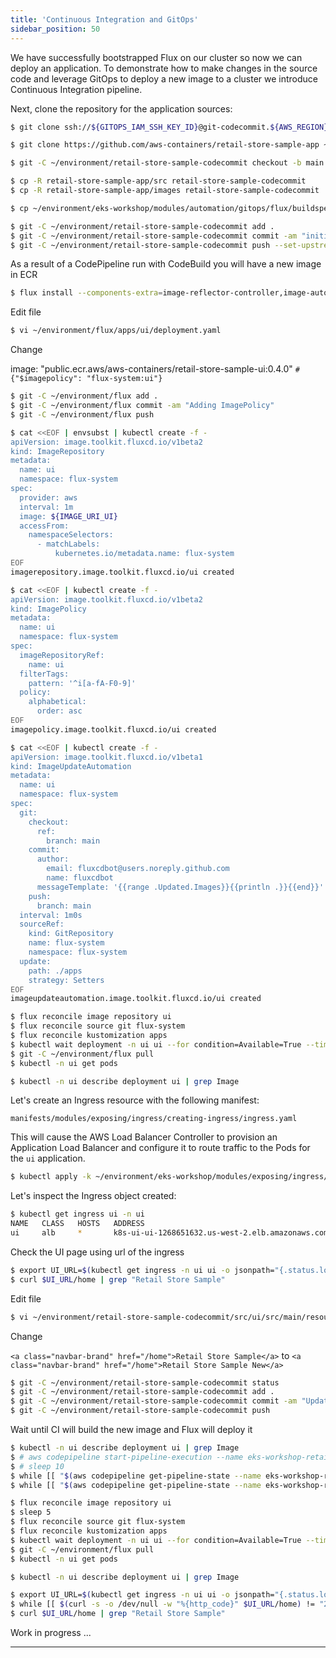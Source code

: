 ```yaml
---
title: 'Continuous Integration and GitOps'
sidebar_position: 50
---
```


We have successfully bootstrapped Flux on our cluster so now we can deploy an application. To demonstrate how to make changes in the source code and leverage GitOps to deploy a new image to a cluster we introduce Continuous Integration pipeline.

Next, clone the repository for the application sources:

```bash
$ git clone ssh://${GITOPS_IAM_SSH_KEY_ID}@git-codecommit.${AWS_REGION}.amazonaws.com/v1/repos/${EKS_CLUSTER_NAME}-retail-store-sample ~/environment/retail-store-sample-codecommit
```

```bash
$ git clone https://github.com/aws-containers/retail-store-sample-app ~/environment/retail-store-sample-app

$ git -C ~/environment/retail-store-sample-codecommit checkout -b main

$ cp -R retail-store-sample-app/src retail-store-sample-codecommit
$ cp -R retail-store-sample-app/images retail-store-sample-codecommit
```

```bash
$ cp ~/environment/eks-workshop/modules/automation/gitops/flux/buildspec.yml ~/environment/retail-store-sample-codecommit/buildspec.yml
```

```bash
$ git -C ~/environment/retail-store-sample-codecommit add .
$ git -C ~/environment/retail-store-sample-codecommit commit -am "initial commit"
$ git -C ~/environment/retail-store-sample-codecommit push --set-upstream origin main
```

As a result of a CodePipeline run with CodeBuild you will have a new image in ECR

```bash
$ flux install --components-extra=image-reflector-controller,image-automation-controller
```
Edit file
```bash
$ vi ~/environment/flux/apps/ui/deployment.yaml
```

Change

image: "public.ecr.aws/aws-containers/retail-store-sample-ui:0.4.0" `# {"$imagepolicy": "flux-system:ui"}`

```bash
$ git -C ~/environment/flux add .
$ git -C ~/environment/flux commit -am "Adding ImagePolicy"
$ git -C ~/environment/flux push
```

```bash
$ cat <<EOF | envsubst | kubectl create -f -
apiVersion: image.toolkit.fluxcd.io/v1beta2
kind: ImageRepository
metadata:
  name: ui
  namespace: flux-system
spec:
  provider: aws
  interval: 1m
  image: ${IMAGE_URI_UI}
  accessFrom:
    namespaceSelectors:
      - matchLabels:
          kubernetes.io/metadata.name: flux-system
EOF
imagerepository.image.toolkit.fluxcd.io/ui created
```

```bash
$ cat <<EOF | kubectl create -f -
apiVersion: image.toolkit.fluxcd.io/v1beta2
kind: ImagePolicy
metadata:
  name: ui
  namespace: flux-system
spec:
  imageRepositoryRef:
    name: ui
  filterTags:
    pattern: '^i[a-fA-F0-9]'
  policy:
    alphabetical:
      order: asc
EOF
imagepolicy.image.toolkit.fluxcd.io/ui created
```

```bash
$ cat <<EOF | kubectl create -f -
apiVersion: image.toolkit.fluxcd.io/v1beta1
kind: ImageUpdateAutomation
metadata:
  name: ui
  namespace: flux-system
spec:
  git:
    checkout:
      ref:
        branch: main
    commit:
      author:
        email: fluxcdbot@users.noreply.github.com
        name: fluxcdbot
      messageTemplate: '{{range .Updated.Images}}{{println .}}{{end}}'
    push:
      branch: main
  interval: 1m0s
  sourceRef:
    kind: GitRepository
    name: flux-system
    namespace: flux-system
  update:
    path: ./apps
    strategy: Setters
EOF
imageupdateautomation.image.toolkit.fluxcd.io/ui created
```

```bash
$ flux reconcile image repository ui
$ flux reconcile source git flux-system
$ flux reconcile kustomization apps
$ kubectl wait deployment -n ui ui --for condition=Available=True --timeout=120s
$ git -C ~/environment/flux pull
$ kubectl -n ui get pods
```

```bash
$ kubectl -n ui describe deployment ui | grep Image
```

Let's create an Ingress resource with the following manifest:

```file
manifests/modules/exposing/ingress/creating-ingress/ingress.yaml
```

This will cause the AWS Load Balancer Controller to provision an Application Load Balancer and configure it to route traffic to the Pods for the `ui` application.

```bash timeout=180 hook=add-ingress hookTimeout=430
$ kubectl apply -k ~/environment/eks-workshop/modules/exposing/ingress/creating-ingress
```

Let's inspect the Ingress object created:

```bash
$ kubectl get ingress ui -n ui
NAME   CLASS   HOSTS   ADDRESS                                            PORTS   AGE
ui     alb     *       k8s-ui-ui-1268651632.us-west-2.elb.amazonaws.com   80      15s
```

Check the UI page using url of the ingress

```bash
$ export UI_URL=$(kubectl get ingress -n ui ui -o jsonpath="{.status.loadBalancer.ingress[*].hostname}{'\n'}")
$ curl $UI_URL/home | grep "Retail Store Sample"
```

Edit file
```bash
$ vi ~/environment/retail-store-sample-codecommit/src/ui/src/main/resources/templates/fragments/layout.html
```

Change

`<a class="navbar-brand" href="/home">Retail Store Sample</a>` to `<a class="navbar-brand" href="/home">Retail Store Sample New</a>`

```bash
$ git -C ~/environment/retail-store-sample-codecommit status
$ git -C ~/environment/retail-store-sample-codecommit add .
$ git -C ~/environment/retail-store-sample-codecommit commit -am "Update UI src"
$ git -C ~/environment/retail-store-sample-codecommit push
```

Wait until CI will build the new image and Flux will deploy it

```bash
$ kubectl -n ui describe deployment ui | grep Image
$ # aws codepipeline start-pipeline-execution --name eks-workshop-retail-store-sample
$ # sleep 10
$ while [[ "$(aws codepipeline get-pipeline-state --name eks-workshop-retail-store-sample --query 'stageStates[1].actionStates[0].latestExecution.status' --output text)" != "InProgress" ]]; do echo "Waiting for pipeline to start ..."; sleep 10; done && echo "Pipeline started."
$ while [[ "$(aws codepipeline get-pipeline-state --name eks-workshop-retail-store-sample --query 'stageStates[1].actionStates[2].latestExecution.status' --output text)" != "Succeeded" ]]; do echo "Waiting for pipeline to reach 'Succeeded' state ..."; sleep 10; done && echo "Pipeline has reached the 'Succeeded' state."

$ flux reconcile image repository ui
$ sleep 5
$ flux reconcile source git flux-system
$ flux reconcile kustomization apps
$ kubectl wait deployment -n ui ui --for condition=Available=True --timeout=120s
$ git -C ~/environment/flux pull
$ kubectl -n ui get pods

$ kubectl -n ui describe deployment ui | grep Image

$ export UI_URL=$(kubectl get ingress -n ui ui -o jsonpath="{.status.loadBalancer.ingress[*].hostname}{'\n'}")
$ while [[ $(curl -s -o /dev/null -w "%{http_code}" $UI_URL/home) != "200" ]]; do sleep 1; done
$ curl $UI_URL/home | grep "Retail Store Sample"
```

Work in progress ...

-------

<!-- First let's remove the existing UI component so we can replace it:

```bash
$ kubectl delete -k /workspace/manifests/ui
```

Next, clone the repository we used to bootstrap Flux in the previous section:

```bash
$ git clone ssh://${GITOPS_IAM_SSH_KEY_ID}@git-codecommit.${AWS_DEFAULT_REGION}.amazonaws.com/v1/repos/${EKS_CLUSTER_NAME}-gitops ~/environment/gitops
```

Now, let's get into the cloned repository and start creating our GitOps configuration. Copy the existing kustomize configuration for the UI service:

```bash
$ mkdir ~/environment/gitops/apps
$ cp -R /workspace/manifests/ui ~/environment/gitops/apps
```

We'll then need to create a kustomization in the `apps` directory:



Copy this file to the Git repository directory:

```bash
$ cp /workspace/modules/automation/gitops/flux/apps-kustomization.yaml ~/environment/gitops/apps/kustomization.yaml
```

The last step before we push our changes is to ensure that Flux is aware of our `apps` directory. We do that by creating an additional file in the `flux` directory:


Copy this file to the Git repository directory:

```bash
$ cp /workspace/modules/automation/gitops/flux/flux-kustomization.yaml ~/environment/gitops/apps.yaml
```

You Git directory should now look something like this which you can validate by running `tree ~/environment/gitops`:

```
.
├── apps
│   ├── kustomization.yaml
│   └── ui
│       ├── configMap.yaml
│       ├── deployment.yaml
│       ├── kustomization.yaml
│       ├── namespace.yaml
│       ├── serviceAccount.yaml
│       └── service.yaml
├── apps.yaml
└── flux-system
    ├── gotk-components.yaml
    ├── gotk-sync.yaml
    └── kustomization.yaml


3 directories, 11 files
```

Finally we can push our configuration to CodeCommit:

```bash
$ (cd ~/environment/gitops && \
git add . && \
git commit -am "Adding the UI service" && \
git push origin main)
```

It will take Flux some time to notice the changes in CodeCommit and reconcile. You can use the Flux CLI to watch for our new `apps` kustomization to appear:

```bash test=false
$ flux get kustomization --watch
NAMESPACE     NAME          AGE   READY   STATUS
flux-system   flux-system   14h   True    Applied revision: main/f39f67e6fb870eed5997c65a58c35f8a58515969
flux-system   apps          34s   True    Applied revision: main/f39f67e6fb870eed5997c65a58c35f8a58515969
```

You can also manually trigger Flux to reconcile like so:

```bash wait=30 hook=flux-deployment
$ flux reconcile source git flux-system -n flux-system
```

Once `apps` appears as indicated above use `Ctrl+C` to close the command. You should now have all the resources related to the UI services deployed once more. To verify, run the following commands:

```bash
$ kubectl get deployment -n ui ui
NAME   READY   UP-TO-DATE   AVAILABLE   AGE
ui     1/1     1            1           5m
$ kubectl get pod -n ui
NAME                  READY   STATUS    RESTARTS   AGE
ui-54ff78779b-qnrrc   1/1     Running   0          5m
```

We've now successfully migrated the UI component to deploy using Flux, and any further changes pushed to the Git repository will be automatically reconciled to our EKS cluster. -->